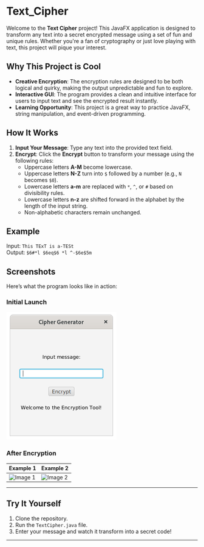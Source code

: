 # Text_Cipher

Welcome to the **Text Cipher** project! This JavaFX application is designed to transform any text into a secret encrypted message using a set of fun and unique rules. Whether you're a fan of cryptography or just love playing with text, this project will pique your interest.

## Why This Project is Cool
- **Creative Encryption**: The encryption rules are designed to be both logical and quirky, making the output unpredictable and fun to explore.
- **Interactive GUI**: The program provides a clean and intuitive interface for users to input text and see the encrypted result instantly.
- **Learning Opportunity**: This project is a great way to practice JavaFX, string manipulation, and event-driven programming.

## How It Works
1. **Input Your Message**: Type any text into the provided text field.
2. **Encrypt**: Click the **Encrypt** button to transform your message using the following rules:
   - Uppercase letters **A-M** become lowercase.
   - Uppercase letters **N-Z** turn into `$` followed by a number (e.g., `N` becomes `$0`).
   - Lowercase letters **a-m** are replaced with `*`, `^`, or `#` based on divisibility rules.
   - Lowercase letters **n-z** are shifted forward in the alphabet by the length of the input string.
   - Non-alphabetic characters remain unchanged.

## Example
Input: `This TExT is a-TESt`  
Output: `$6#*l $6eq$6 *l ^-$6e$5m`

## Screenshots
Here’s what the program looks like in action:

### Initial Launch
![Initial Launch](https://github.com/BitByBit-05/Text_Cipher/blob/main/Initial.png?raw=true)

### After Encryption
| Example 1 | Example 2 |
|---------|---------|
| ![Image 1](https://github.com/your-username/repo-name/raw/main/image1.png) | ![Image 2](https://github.com/your-username/repo-name/raw/main/image2.png) |

---

## Try It Yourself
1. Clone the repository.
2. Run the `TextCipher.java` file.
3. Enter your message and watch it transform into a secret code!

---
